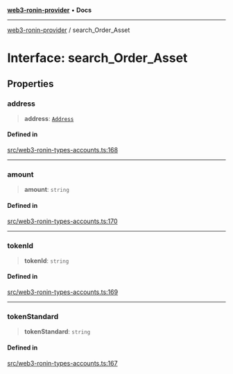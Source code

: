 [**web3-ronin-provider**](../README.md) • **Docs**

***

[web3-ronin-provider](../globals.md) / search\_Order\_Asset

# Interface: search\_Order\_Asset

## Properties

### address

> **address**: [`Address`](Address.md)

#### Defined in

[src/web3-ronin-types-accounts.ts:168](https://github.com/chuacw/web3-ronin-provider/blob/e9318161fb5ce839bfa5a7cd824e9be03b129c7e/src/web3-ronin-types-accounts.ts#L168)

***

### amount

> **amount**: `string`

#### Defined in

[src/web3-ronin-types-accounts.ts:170](https://github.com/chuacw/web3-ronin-provider/blob/e9318161fb5ce839bfa5a7cd824e9be03b129c7e/src/web3-ronin-types-accounts.ts#L170)

***

### tokenId

> **tokenId**: `string`

#### Defined in

[src/web3-ronin-types-accounts.ts:169](https://github.com/chuacw/web3-ronin-provider/blob/e9318161fb5ce839bfa5a7cd824e9be03b129c7e/src/web3-ronin-types-accounts.ts#L169)

***

### tokenStandard

> **tokenStandard**: `string`

#### Defined in

[src/web3-ronin-types-accounts.ts:167](https://github.com/chuacw/web3-ronin-provider/blob/e9318161fb5ce839bfa5a7cd824e9be03b129c7e/src/web3-ronin-types-accounts.ts#L167)
